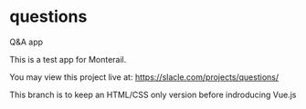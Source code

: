 # questions
Q&amp;A app

This is a test app for Monterail.

You may view this project live at: https://slacle.com/projects/questions/

This branch is to keep an HTML/CSS only version before indroducing Vue.js
